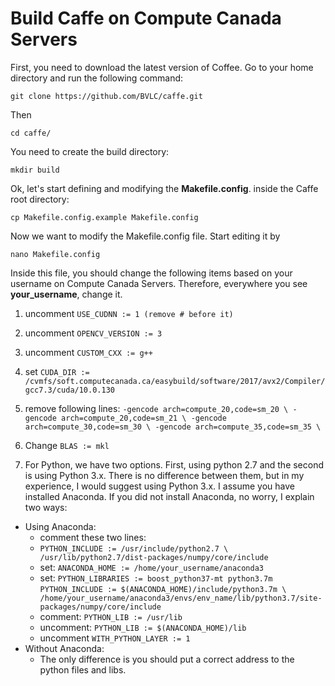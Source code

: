 # Build Caffe on Compute Canada Servers



First, you need to download the latest version of Coffee. Go to your home directory and run the following command:

    git clone https://github.com/BVLC/caffe.git
    
Then

    cd caffe/
You need to create the build directory:

    mkdir build
Ok, let's start defining and modifying the **Makefile.config**. inside the Caffe root directory:

    cp Makefile.config.example Makefile.config
  Now we want to modify the Makefile.config file. Start editing it by 
  

    nano Makefile.config
Inside this file, you should change the following items based on your username on Compute Canada Servers. Therefore, everywhere you see **your_username**, change it.

 1. uncomment `USE_CUDNN := 1 (remove # before it)`
 2. uncomment `OPENCV_VERSION := 3`
 3. uncomment `CUSTOM_CXX := g++`
 4. set `CUDA_DIR := /cvmfs/soft.computecanada.ca/easybuild/software/2017/avx2/Compiler/gcc7.3/cuda/10.0.130`
 5. remove following lines:
    `-gencode arch=compute_20,code=sm_20 \
    	-gencode arch=compute_20,code=sm_21 \
    	-gencode arch=compute_30,code=sm_30 \
    	-gencode arch=compute_35,code=sm_35 \`

6. Change `BLAS := mkl`
7. For Python, we have two options. First, using python 2.7 and the second is using Python 3.x. There is no difference between them, but in my experience, I would suggest using Python 3.x. I assume you have installed Anaconda. If you did not install Anaconda, no worry, I explain two ways:
 - Using Anaconda:
	 - comment these two lines:
	 - `PYTHON_INCLUDE := /usr/include/python2.7 \
/usr/lib/python2.7/dist-packages/numpy/core/include`
	- set: 
    `ANACONDA_HOME := /home/your_username/anaconda3`
	 - set:
    `PYTHON_LIBRARIES := boost_python37-mt python3.7m`
    `PYTHON_INCLUDE := $(ANACONDA_HOME)/include/python3.7m \
/home/your_username/anaconda3/envs/env_name/lib/python3.7/site-packages/numpy/core/include`
    - comment: `PYTHON_LIB := /usr/lib`
    - uncomment: `PYTHON_LIB := $(ANACONDA_HOME)/lib`
    - uncomment `WITH_PYTHON_LAYER := 1`
  - Without Anaconda:
	  - The only difference is you should put a correct address to the python files and libs.
